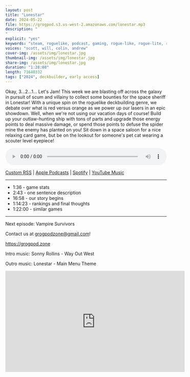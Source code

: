 ```yaml
---
layout: post
title: "Lonestar"
date: 2024-05-22
file: https://grogpod.s3.us-west-2.amazonaws.com/lonestar.mp3
description: "
"
explicit: "yes" 
keywords: "steam, roguelike, podcast, gaming, rogue-like, rogue-lite, roguelite"
voices: "scott, will, colin, andrew"
cover-img: /assets/img/lonestar.jpg
thumbnail-img: /assets/img/lonestar.jpg
share-img: /assets/img/lonestar.jpg
duration: "1:28:08"
length: 71640332
tags: ["2024", deckbuilder, early access]
---
```


Okay, 3...2...1... Let's Jam! This week we are blasting off across the galaxy in pursuit of scum and villainy to collect some bounties for the space sheriff in Lonestar! With a unique spin on the roguelike deckbuilding genre, we debate over what is red versus orange as we power up our lasers in an epic showdown. Well, when we're not using our vacation days of course! Build up your outlaw-hunting ship with tons of parts and upgrade those energy points to deal massive damage, or spend those points to defuse the spider mine the enemy has planted on you! Sit down in a space saloon for a nice relaxing card game, but be on the lookout for someone's pet cat wearing a scouter level eyepiece!


<div class="container">
  <audio controls style="width: 100%;">
    <source src="https://grogpod.s3.us-west-2.amazonaws.com/lonestar.mp3" type="audio/mpeg">
  </audio>
</div>

[Custom RSS](https://grogpod.zone/feed.xml) | [Apple Podcasts](https://podcasts.apple.com/us/podcast/grogpod/id1650474911) | [Spotify](https://open.spotify.com/show/655SEhPUWIC77oO3hILe0b) | [YouTube Music](https://music.youtube.com/playlist?list=PL-ShOmyMvd4jYFChE6tgj0JYG8RKK4xe0) 

---
* 1:36 - game stats
* 2:43 - one sentence description
* 16:58 - our story begins
* 1:14:23 - rankings and final thoughts
* 1:22:00 - similar games
  
---



Next episode: Vampire Survivors

Contact us at grogpodzone@gmail.com!

https://grogpod.zone

Intro music: Sonny Rollins - Way Out West

Outro music: Lonestar - Main Menu Theme

<div class="embed-responsive embed-responsive-16by9">
<iframe width="560" height="315" src="https://www.youtube.com/embed/Tqt3KZ9xOFk" title="YouTube video player" frameborder="0" allow="accelerometer; autoplay; clipboard-write; encrypted-media; gyroscope; picture-in-picture" allowfullscreen></iframe>
</div>
